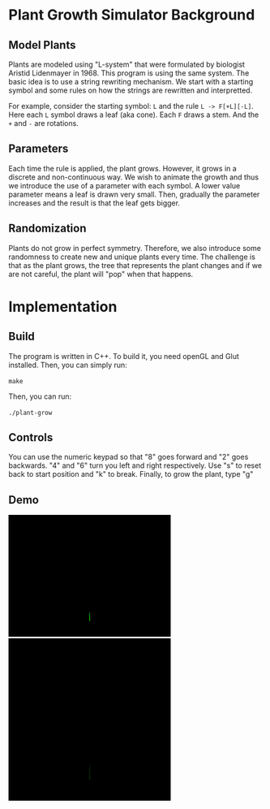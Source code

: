 # Plant Growth Simulator Background

## Model Plants

Plants are modeled using "L-system" that were formulated by biologist Aristid Lidenmayer in 1968. This program is using the same system. The basic idea is to use a string rewriting mechanism. We start with a starting symbol and some rules on how the strings are rewritten and interpretted.

For example, consider the starting symbol: `L` and the rule `L -> F[+L][-L]`.  Here each `L` symbol draws a leaf (aka cone). Each `F` draws a stem. And the `+` and `-` are rotations.

## Parameters

Each time the rule is applied, the plant grows. However, it grows in a discrete and non-continuous way. We wish to animate the growth and thus we introduce the use of a parameter with each symbol. A lower value parameter means a leaf is drawn very small. Then, gradually the parameter increases and the result is that the leaf gets bigger.

## Randomization

Plants do not grow in perfect symmetry. Therefore, we also introduce some randomness to create new and unique plants every time. The challenge is that as the plant grows, the tree that represents the plant changes and if we are not careful, the plant will "pop" when that happens. 

# Implementation

## Build

The program is written in C++. To build it, you need openGL and Glut installed. Then, you can simply run:

`make`

Then, you can run:

`./plant-grow`

## Controls

You can use the numeric keypad so that "8" goes forward and "2" goes backwards. "4" and "6" turn you left and right respectively. Use "s" to reset back to start position and "k" to break. Finally, to grow the plant, type "g"

## Demo

![Demo of Growth of simple pinnate plant](docs/grow_pinnate.gif)
![Demo of Growth of a more complex plant](docs/grow_complex.gif)


